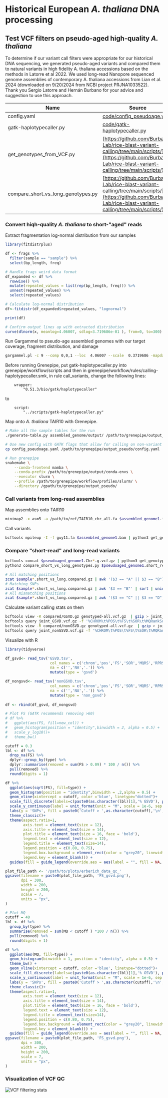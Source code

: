 # Historical European *A. thaliana* DNA processing
## Test VCF filters on pseudo-aged high-quality *A. thaliana*

To determine if our variant call filters were appropriate for our historical DNA sequencing, we generated pseudo-aged variants and compared them to natural variants in high fidelity A. thaliana accessions based on the methods in Latorre et al 2022.  We used long-read Nanopore sequenced genome assemblies of contemporary A. thaliana accessions from Lian et al. 2024 (downloaded on 9/20/2024 from NCBI project PRJNA1033522). Thank you Sergio Latorre and Hernán Burbano for your advice and suggestion to use this approach.

| Name | Source |
| ----------- | ----------- |
| config.yaml | [code/config_pseudoage.yaml](../code/config_pseudoage.yaml) |
| gatk-haplotypecaller.py | [code/gatk-haplotypecaller.py](../code/gatk-haplotypecaller.py) |
| get_genotypes_from_VCF.py          | [https://github.com/Burbano-Lab/rice-blast-variant-calling/tree/main/scripts/](https://github.com/Burbano-Lab/rice-blast-variant-calling/tree/main/scripts/) |
| compare_short_vs_long_genotypes.py | [https://github.com/Burbano-Lab/rice-blast-variant-calling/tree/main/scripts/](https://github.com/Burbano-Lab/rice-blast-variant-calling/tree/main/scripts/) |

### Convert hiqh-quality *A. thaliana* to short-"aged" reads
Extract fragmentation log-normal distribution from our samples
```R
library(fitdistrplus)

df <- frags %>% 
  filter(sample == "sample") %>%
  select(bp_length, freq)

# Handle frags weird data format
df_expanded <- df %>%
  rowwise() %>%
  mutate(repeated_values = list(rep(bp_length, freq))) %>%
  unnest(repeated_values) %>%
  select(repeated_values)

# Calculate log-normal distribution
df<-fitdistr(df_expanded$repeated_values, "lognormal")

print(df)

# Confirm output lines up with extracted distribution
curve(dlnorm(x, meanlog=4.06007, sdlog=3.719686e-01 ), from=0, to=300)

```

Run Gargammel to pseudo-age assembled genomes with our target coverage, fragment distribution, and damage
```bash
gargammel.pl -c 9 --comp 0,0,1 --loc  4.06007 --scale  0.3719686 -mapdamage sample_misincorporation.txt double -o assembled_genome/output/ assembled_genome/
```

Before running Grenepipe, put gatk-haplotypecaller.py into grenepipe/workflow/scripts and then in grenepipe/workflow/rules/calling-haplotypecaller.smk, in rule call_variants, change the following lines:
```
    wrapper:
        "0.51.3/bio/gatk/haplotypecaller"
```
to
```
    script:
        "../scripts/gatk-haplotypecaller.py"
```
Map onto *A. thaliana* TAIR10 with Grenepipe. 
```bash
# Make all the sample tables for the run
./generate-table.py assembled_genome/output/ /path/to/grenepipe/output_pseudo/gargamel_samples.tsv

# Use new config with GATK flags that allow for calling on non-variant sites
cp config_pseudoage.yaml /path/to/grenepipe/output_pseudo/config.yaml

# Run grenepipe
snakemake \
    --conda-frontend mamba \
    --conda-prefix /path/to/grenepipe/output/conda-envs \
    --executor slurm \
    --profile /path/to/grenepipe/workflow/profiles/slurm/ \
    --directory /gpath/to/grenepipe/output_pseudo/
```

### Call variants from long-read assemblies
Map assemblies onto TAIR10
```bash
minimap2 -x asm5 -a /path/to/ref/TAIR10_chr_all.fa $assembled_genome1.fa | samtools sort - > $assembled_genome1.bam
```

Call variants
```bash
bcftools mpileup -I -f guy11.fa $assembled_genome1.bam | python3 get_genotypes_from_VCF.py --long /dev/stdin | gzip > $assembled_genome1.long_read_genotypes.gz
```

### Compare "short-read" and long-read variants
```bash
bcftools concat $pseudoaged_genome1.Chr*.g.vcf.gz | python3 get_genotypes_from_VCF.py --short $pseudoaged_genome1.all.g.vcf.gz | gzip > $spseudoaged_genome1.short_read_genotypes.gz
python3 compare_short_vs_long_genotypes.py $pseudoaged_genome1.short_read_genotypes.gz $assembled_genome1.long_read_genotypes.gz 2> $sample1.summary.txt | gzip > $sample1.short_vs_long_compared.gz

# All matching positions
zcat $sample*.short_vs_long.compared.gz | awk '($3 == "A" || $3 == "B")' | sort | uniq | gzip  > matching_positions.gz
# Matching SNPs
zcat $sample*.short_vs_long.compared.gz | awk '$3 == "B"' | sort | uniq | gzip  > GSVD.gz
# All mismatching positions
zcat $sample*.short_vs_long.compared.gz | awk '($3 == "C" || $3 == "D")' | sort | uniq | gzip > nonGSVD.gz
```

Calculate variant calling stats on them
```bash
bcftools view -R compared/GSVD.gz genotyped-all.vcf.gz  | gzip > joint_GSVD.vcf.gz
bcftools query joint_GSVD.vcf.gz -f '%CHROM\t%POS\t%FS\t%SOR\t%MQRankSum\t%ReadPosRankSum\t%QD\t%MQ\t%DP\n' > GSVD.tsv
bcftools view -R compared/nonGSVD.gz genotyped-all.vcf.gz  | gzip > joint_nonGSVD.vcf.gz
bcftools query joint_nonGSVD.vcf.gz -f '%CHROM\t%POS\t%FS\t%SOR\t%MQRankSum\t%ReadPosRankSum\t%QD\t%MQ\t%DP\n' > nonGSVD.tsv
```

Visualize with R
```R
library(tidyverse)

df_gsvd<- read_tsv('GSVD.tsv',
                    col_names = c('chrom','pos','FS','SOR','MQRS','RPRS','QD','MQ','DP'), 
                    na = c('','NA','.')) %>% 
                    mutate(type = 'gsvd')

df_nongsvd<- read_tsv('nonGSVD.tsv',
                    col_names = c('chrom','pos','FS','SOR','MQRS','RPRS','QD','MQ','DP'), 
                    na = c('','NA','.')) %>% 
                    mutate(type = 'non_gsvd')
                    
df <- rbind(df_gsvd, df_nongsvd)

# Plot FS (GATK recommends removing >60)
# df %>% 
#   ggplot(aes(FS, fill=new_col)) +
#   geom_histogram(position = "identity",binwidth = 2, alpha = 0.5) +
#   scale_y_log10()+
#   theme_bw()

cutoff = 0.3
lbl <- df %>% 
  drop_na(FS) %>% 
  dplyr::group_by(type) %>% 
  dplyr::summarise(removed = sum(FS > 0.09) * 100 / n()) %>% 
  pull(removed) %>% 
  round(digits = 1)

df %>% 
  ggplot(aes(sqrt(FS), fill=type)) +
  geom_histogram(position = "identity",binwidth = .2,alpha = 0.5) +
  geom_vline(xintercept = cutoff, color ='blue', linetype="dotted")+ 
  scale_fill_discrete(labels=c(paste0(as.character(lbl)[1],'% GSVD'), paste0(as.character(lbl)[2],'% nonGSVD'))) +
  scale_y_continuous(label = unit_format(unit = "M", scale = 1e-6, sep = "")) +
  labs(y = 'SNPs', fill = paste0('Cutoff > ',as.character(cutoff),'\n','filters:'), title = 'Fisher Stand') +
  theme_classic()+
  theme(aspect.ratio=1,
        axis.text = element_text(size = 12),
        axis.title = element_text(size = 14),
        plot.title = element_text(size = 16, face = 'bold'),
        legend.text = element_text(size = 12),
        legend.title = element_text(size=14),
        legend.position = c(0.80, 0.75),
        legend.box.background = element_rect(color = "grey20", linewidth = 1),
        legend.key = element_blank()) +
  guides(fill = guide_legend(override.aes = aes(label = "", fill = NA, size = NA)))

plot_file_path <- '/path/to/plots/erberich_data_qc_'
ggsave(filename = paste0(plot_file_path, 'FS_gsvd.png'),
       dpi = 300,
       width = 200,
       height = 200,
       scale = 7,
       units = "px",
)

# Plot MQ
cutoff = 40
lbl <- df %>% 
  group_by(type) %>% 
  summarise(removed = sum(MQ < cutoff ) *100 / n()) %>% 
  pull(removed) %>% 
  round(digits = 1)

df %>% 
  ggplot(aes(MQ, fill=type)) +
  geom_histogram(binwidth = 1, position = "identity", alpha = 0.5) +
  theme_bw() +
  geom_vline(xintercept = cutoff, color ='blue', linetype="dotted")+ 
  scale_fill_discrete(labels=c(paste0(as.character(lbl)[1],'% GSVD'), paste0(as.character(lbl)[2],'% nonGSVD'))) +
  scale_y_continuous(label = unit_format(unit = "M", scale = 1e-6, sep = "")) +
  labs(y = 'SNPs', fill = paste0('Cutoff > ',as.character(cutoff),'\n','filters:'), title = 'Mapping Qualtiy') +
  theme_classic()+
  theme(aspect.ratio=1,
        axis.text = element_text(size = 12),
        axis.title = element_text(size = 14),
        plot.title = element_text(size = 16, face = 'bold'),
        legend.text = element_text(size = 12),
        legend.title = element_text(size=14),
        legend.position = c(0.80, 0.75),
        legend.box.background = element_rect(color = "grey20", linewidth = 1),
        legend.key = element_blank()) +
  guides(fill = guide_legend(override.aes = aes(label = "", fill = NA, size = NA)))
ggsave(filename = paste0(plot_file_path, 'FS_gsvd.png'),
       dpi = 300,
       width = 200,
       height = 200,
       scale = 7,
       units = "px",
)
```

### Visualization of VCF QC
![VCF filtering stats](../plots/vcf_stats.png)